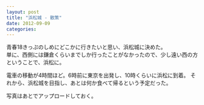 ```yaml
---
layout: post
title: "浜松城 - 散策"
date: 2012-09-09
categories: 
---
```

青春18きっぷのしめにどこかに行きたいと思い、浜松城に決めた。  
単に、西側には鎌倉くらいまでしか行ったことがなかったので、少し遠い西の方ということで、浜松に。


電車の移動が4時間ほど。6時前に東京を出発し、10時くらいに浜松に到着。
それから、浜松城を目指し、あとは何か食べて帰るという予定だった。


写真はあとでアップロードしておく。

